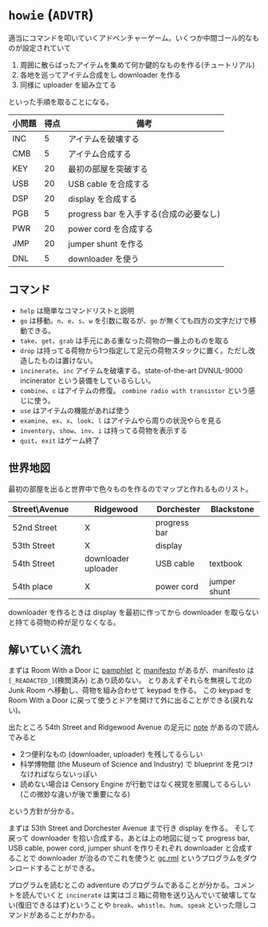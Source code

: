 `howie` (`ADVTR`)
==================

適当にコマンドを叩いていくアドベンチャーゲーム。いくつか中間ゴール的なものが設定されていて

1. 周囲に散らばったアイテムを集めて何か鍵的なものを作る(チュートリアル)
2. 各地を巡ってアイテム合成をし downloader を作る
3. 同様に uploader を組み立てる

といった手順を取ることになる。


| 小問題 | 得点 | 備考 |
| ----- | --- | ---- |
| INC | 5 | アイテムを破壊する |
| CMB | 5 | アイテム合成する |
| KEY | 20 | 最初の部屋を突破する |
| USB | 20 | USB cable を合成する |
| DSP | 20 | display を合成する |
| PGB | 5 | progress bar を入手する(合成の必要なし) |
| PWR | 20 | power cord を合成する |
| JMP | 20 | jumper shunt を作る |
| DNL | 5 | downloader を使う |

コマンド
-------

- `help` は簡単なコマンドリストと説明
- `go` は移動。`n`、`e`、`s`、`w` を引数に取るが、`go` が無くても四方の文字だけで移動できる。
- `take`、`get`、`grab` は手元にある重なった荷物の一番上のものを取る
- `drop` は持ってる荷物から1つ指定して足元の荷物スタックに置く。ただし改造したものは置けない。
- `incinerate`、`inc` アイテムを破壊する。state-of-the-art DVNUL-9000 incinerator という装備をしているらしい。
- `combine`、`c` はアイテムの修復。 `combine radio with transistor` という感じに使う。
- `use` はアイテムの機能があれば使う
- `examine`、`ex`、`x`、`look`、`l` はアイテムやら周りの状況やらを見る
- `inventory`、`show`、`inv`、`i` は持ってる荷物を表示する
- `quit`、`exit` はゲーム終了

世界地図
-------
最初の部屋を出ると世界中で色々ものを作るのでマップと作れるものリスト。

|Street\Avenue| |Ridgewood |Dorchester| Blackstone |
|-------------|-|--------- |----------| ---------- |
|52nd Street  | | X | progress bar | |
|53th Street  | | X | display | |
|54th Street  | | downloader uploader | USB cable | textbook |
|54th place   | | X | power cord | jumper shunt |

downloader を作るときは display を最初に作ってから downloader を取らないと持てる荷物の枠が足りなくなる。

解いていく流れ
-------------
まずは Room With a Door に [pamphlet](./pamphlet.txt) と [manifesto](./manifesto.txt) があるが、manifesto は `[_READACTED_]`(検閲済み) とあり読めない。
とりあえずそれらを無視して北の Junk Room へ移動し、荷物を組み合わせて keypad を作る。
この keypad を Room With a Door に戻って使うとドアを開けて外に出ることができる(戻れない)。

出たところ 54th Street and Ridgewood Avenue の足元に [note](./note.txt) があるので読んでみると
- 2つ便利なもの (downloader, uploader) を残してるらしい
- 科学博物館 (the Museum of Science and Industry) で blueprint を見つけなければならないっぽい
- 読めない場合は Censory Engine が行動ではなく視覚を邪魔してるらしい (この微妙な違いが後で重要になる)

という方針が分かる。

まずは 53th Street and Dorchester Avenue まで行き display を作る。
そして戻って downloader を拾い合成する。あとは上の地図に従って progress bar, USB cable, power cord, jumper shunt を作りそれぞれ downloader と合成することで downloader が治るのでこれを使うと [gc.rml](./gc.rml) というプログラムをダウンロードすることができる。

プログラムを読むとこの adventure のプログラムであることが分かる。コメントを読んでいくと `incinerate` は実はゴミ箱に荷物を送り込んでいて破壊してない(復旧できるはず)ということや `break`、`whistle`、`hum`、`speak` といった隠しコマンドがあることがわかる。
